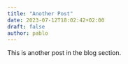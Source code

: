 ```yaml
---
title: "Another Post"
date: 2023-07-12T18:02:42+02:00
draft: false
author: pablo
---
```


This is another post in the blog section.